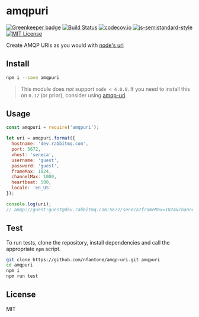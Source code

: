 # amqpuri

[![Greenkeeper badge](https://badges.greenkeeper.io/nfantone/amqp-uri.svg)](https://greenkeeper.io/)
[![Build Status](https://travis-ci.org/nfantone/amqp-uri.svg?branch=develop)](https://travis-ci.org/nfantone/amqp-uri) [![codecov.io](https://codecov.io/github/nfantone/amqp-uri/coverage.svg?branch=develop)](https://codecov.io/github/nfantone/amqp-uri?branch=develop) [![js-semistandard-style](https://img.shields.io/badge/code%20style-semistandard-brightgreen.svg?style=flat-square)](https://github.com/Flet/semistandard) [![MIT License](https://img.shields.io/badge/license-MIT-blue.svg?style=flat-square)](https://github.com/nfantone/amqp-uri/blob/master/LICENSE)

Create AMQP URIs as you would with [node's url][1]

## Install
```sh
npm i --save amqpuri
```

> This module does _not_ support `node < 4.0.0`. If you need to install this on `0.12` (or prior), consider using [amqp-uri][2]

## Usage
```js
const amqpuri = require('amqpuri');

let uri = amqpuri.format({
  hostname: 'dev.rabbitmq.com',
  port: 5672,
  vhost: 'seneca',
  username: 'guest',
  password: 'guest',
  frameMax: 1024,
  channelMax: 1000,
  heartbeat: 500,
  locale: 'en_US'
});

console.log(uri);
// amqp://guest:guest@dev.rabbitmq.com:5672/seneca?frameMax=1024&channelMax=1000&heartbeat=500&locale=en_US
```

## Test
To run tests, clone the repository, install dependencies and call the appropriate `npm` script.

```sh
git clone https://github.com/nfantone/amqp-uri.git amqpuri
cd amqpuri
npm i
npm run test
```

## License
MIT

[1]: https://nodejs.org/api/url.html
[2]: https://www.npmjs.com/package/amqp-uri
